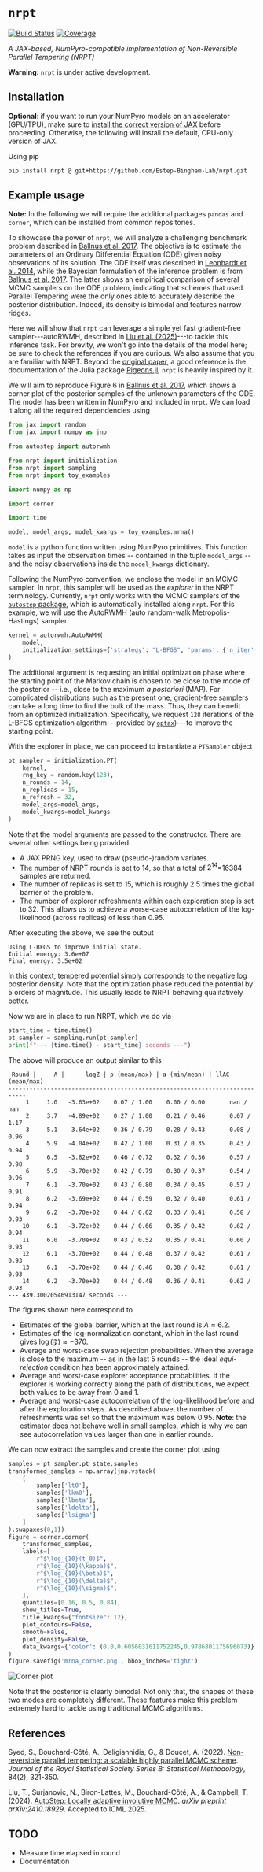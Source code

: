 # `nrpt`

[![Build Status](https://github.com/Estep-Bingham-Lab/nrpt/actions/workflows/CI.yml/badge.svg?branch=main)](https://github.com/Estep-Bingham-Lab/nrpt/actions/workflows/CI.yml?query=branch%3Amain)
[![Coverage](https://codecov.io/gh/Estep-Bingham-Lab/nrpt/branch/main/graph/badge.svg)](https://codecov.io/gh/Estep-Bingham-Lab/nrpt)

*A JAX-based, NumPyro-compatible implementation of Non-Reversible Parallel Tempering (NRPT)*

**Warning:** `nrpt` is under active development.


## Installation

**Optional**: if you want to run your NumPyro models on an accelerator (GPU/TPU),
make sure to 
[install the correct version of JAX](https://jax.readthedocs.io/en/latest/installation.html)
before proceeding. Otherwise, the following will install the default, CPU-only 
version of JAX.

Using pip
```bash
pip install nrpt @ git+https://github.com/Estep-Bingham-Lab/nrpt.git
```

## Example usage

**Note:** In the following we will require the additional packages `pandas` and 
`corner`, which can be installed from common repositories.

To showcase the power of `nrpt`, we will analyze a challenging benchmark problem
described in [Ballnus et al. 2017](https://doi.org/10.1186/s12918-017-0433-1). 
The objective is to estimate the parameters of an Ordinary Differential Equation
(ODE) given noisy observations of its solution. The ODE itself was described in 
[Leonhardt et al. 2014](https://doi.org/10.1016/j.nano.2013.11.008), while the
Bayesian formulation of the inference problem is from 
[Ballnus et al. 2017](https://doi.org/10.1186/s12918-017-0433-1). The latter
shows an empirical comparison of several MCMC samplers on the ODE problem,
indicating that schemes that used Parallel Tempering were the only ones able
to accurately describe the posterior distribution. Indeed, its density is 
bimodal and features narrow ridges.

Here we will show that `nrpt` can leverage a simple yet fast gradient-free 
sampler---autoRWMH, described in 
[Liu et al. (2025)](https://arxiv.org/abs/2410.18929)---to tackle this inference task.
For brevity, we won't go into the details of the model here; be sure to check 
the references if you are curious. We also assume that you are familiar with 
NRPT. Beyond the [original paper](https://doi.org/10.1111/rssb.12464), a good 
reference is the documentation of the Julia package 
[Pigeons.jl](https://pigeons.run/stable/); `nrpt` is heavily inspired by it.

We will aim to reproduce Figure 6 in 
[Ballnus et al. 2017](https://doi.org/10.1186/s12918-017-0433-1), which shows
a corner plot of the posterior samples of the unknown parameters of the ODE.
The model has been written in NumPyro and included in `nrpt`. 
We can load it along all the required dependencies using
```python
from jax import random
from jax import numpy as jnp

from autostep import autorwmh

from nrpt import initialization
from nrpt import sampling
from nrpt import toy_examples

import numpy as np

import corner

import time

model, model_args, model_kwargs = toy_examples.mrna()
```
`model` is a python function written using NumPyro primitives. This function
takes as input the observation times -- contained in the tuple `model_args` -- 
and the noisy observations inside the `model_kwargs` dictionary.

Following the NumPyro convention, we enclose the model in an MCMC sampler. In
`nrpt`, this sampler will be used as the *explorer* in the NRPT terminology.
Currently, `nrpt` only works with the MCMC samplers of the 
[`autostep` package](https://github.com/UBC-Stat-ML/autostep), which is
automatically installed along `nrpt`. For this example, we will use the
AutoRWMH (auto random-walk Metropolis-Hastings) sampler.
```python
kernel = autorwmh.AutoRWMH(
    model, 
    initialization_settings={'strategy': "L-BFGS", 'params': {'n_iter': 128}}
)
```
The additional argument is requesting an initial optimization phase where the
starting point of the Markov chain is chosen to be close to the mode of the
posterior -- i.e., close to the maximum *a posteriori* (MAP). For complicated
distributions such as the present one, gradient-free samplers can take a long
time to find the bulk of the mass. Thus, they can benefit from an optimized
initialization. Specifically, we request `128` iterations of the L-BFGS 
optimization algorithm---provided by 
[`optax`](https://optax.readthedocs.io/en/latest/))---to improve the starting point.

With the explorer in place, we can proceed to instantiate a `PTSampler` object
```python
pt_sampler = initialization.PT(
    kernel, 
    rng_key = random.key(123),
    n_rounds = 14,
    n_replicas = 15,
    n_refresh = 32,
    model_args=model_args, 
    model_kwargs=model_kwargs
)
```
Note that the model arguments are passed to the constructor. There are 
several other settings being provided:

- A JAX PRNG key, used to draw (pseudo-)random variates.
- The number of NRPT rounds is set to 14, so that a total of 
$2^{14}$=16384 samples are returned.
- The number of replicas is set to 15, which is roughly 2.5 times the global
barrier of the problem.
- The number of explorer refreshments within each exploration step is set to 32.
This allows us to achieve a worse-case autocorrelation of the log-likelihood 
(across replicas) of less than 0.95.

After executing the above, we see the output
```
Using L-BFGS to improve initial state.
Initial energy: 3.6e+07
Final energy: 3.5e+02
```
In this context, tempered potential simply corresponds to the negative log
posterior density. Note that the optimization phase reduced the potential
by 5 orders of magnitude. This usually leads to NRPT behaving qualitatively
better.

Now we are in place to run NRPT, which we do via
```python
start_time = time.time()
pt_sampler = sampling.run(pt_sampler)
print(f"--- {time.time() - start_time} seconds ---")
```
The above will produce an output similar to this
```
 Round |     Λ |      logZ | ρ (mean/max) | α (min/mean) | llAC (mean/max) 
---------------------------------------------------------------------------
     1     1.0   -3.63e+02    0.07 / 1.00    0.00 / 0.00       nan / nan
     2     3.7   -4.89e+02    0.27 / 1.00    0.21 / 0.46       0.07 / 1.17
     3     5.1   -3.64e+02    0.36 / 0.79    0.28 / 0.43      -0.08 / 0.96
     4     5.9   -4.04e+02    0.42 / 1.00    0.31 / 0.35       0.43 / 0.94
     5     6.5   -3.82e+02    0.46 / 0.72    0.32 / 0.36       0.57 / 0.98
     6     5.9   -3.70e+02    0.42 / 0.79    0.30 / 0.37       0.54 / 0.96
     7     6.1   -3.70e+02    0.43 / 0.80    0.34 / 0.45       0.57 / 0.91
     8     6.2   -3.69e+02    0.44 / 0.59    0.32 / 0.40       0.61 / 0.94
     9     6.2   -3.70e+02    0.44 / 0.62    0.33 / 0.41       0.58 / 0.93
    10     6.1   -3.72e+02    0.44 / 0.66    0.35 / 0.42       0.62 / 0.94
    11     6.0   -3.70e+02    0.43 / 0.52    0.35 / 0.41       0.60 / 0.93
    12     6.1   -3.70e+02    0.44 / 0.48    0.37 / 0.42       0.61 / 0.93
    13     6.1   -3.70e+02    0.44 / 0.46    0.38 / 0.42       0.61 / 0.93
    14     6.2   -3.70e+02    0.44 / 0.48    0.36 / 0.41       0.62 / 0.93
--- 439.30020546913147 seconds ---
```
The figures shown here correspond to

- Estimates of the global barrier, which at the last round is 
$\Lambda \approx 6.2$. 
- Estimates of the log-normalization constant, which in the last round gives
$\log(\mathcal{Z})\approx -370$.
- Average and worst-case swap rejection probabilities. When the average is
close to the maximum -- as in the last 5 rounds -- the ideal *equi-rejection*
condition has been approximately attained.
- Average and worst-case explorer acceptance probabilities. If the explorer is
working correctly along the path of distributions, we expect both values
to be away from 0 and 1.
- Average and worst-case autocorrelation of the log-likelihood before and 
after the exploration steps. As described above, the number of refreshments
was set so that the maximum was below 0.95. **Note**: the estimator does not
behave well in small samples, which is why we can see autocorrelation values
larger than one in earlier rounds.

We can now extract the samples and create the corner plot using
```python
samples = pt_sampler.pt_state.samples
transformed_samples = np.array(jnp.vstack(
    [
        samples['lt0'],
        samples['lkm0'],
        samples['lbeta'],
        samples['ldelta'],
        samples['lsigma']
    ]
).swapaxes(0,1))
figure = corner.corner(
    transformed_samples,
    labels=[
        r"$\log_{10}(t_0)$",
        r"$\log_{10}(\kappa)$",
        r"$\log_{10}(\beta)$",
        r"$\log_{10}(\delta)$",
        r"$\log_{10}(\sigma)$",
    ],
    quantiles=[0.16, 0.5, 0.84],
    show_titles=True,
    title_kwargs={"fontsize": 12},
    plot_contours=False,
    smooth=False,
    plot_density=False,
    data_kwargs={'color': (0.0,0.6056031611752245,0.9786801175696073)}
)
figure.savefig('mrna_corner.png', bbox_inches='tight')
```
![Corner plot](./docs/_static/img/mrna_corner.png)

Note that the posterior is clearly bimodal. Not only that, the shapes
of these two modes are completely different. These features make this
problem extremely hard to tackle using traditional MCMC algorithms.


## References

Syed, S., Bouchard-Côté, A., Deligiannidis, G., & Doucet, A. (2022). 
[Non-reversible parallel tempering: a scalable highly parallel MCMC scheme](https://doi.org/10.1111/rssb.12464). 
*Journal of the Royal Statistical Society Series B: Statistical Methodology*, 84(2), 321-350.

Liu, T., Surjanovic, N., Biron-Lattes, M., Bouchard-Côté, A., & Campbell, T. (2024).
[AutoStep: Locally adaptive involutive MCMC](https://arxiv.org/abs/2410.18929). 
*arXiv preprint arXiv:2410.18929*. Accepted to ICML 2025.


## TODO

- Measure time elapsed in round 
- Documentation

